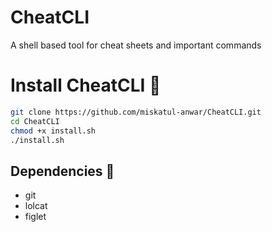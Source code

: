 # CheatCLI

A shell based tool for cheat sheets and important commands

# Install CheatCLI 🚀

```bash
git clone https://github.com/miskatul-anwar/CheatCLI.git
cd CheatCLI
chmod +x install.sh
./install.sh
```

## Dependencies 🧺

- git
- lolcat
- figlet
